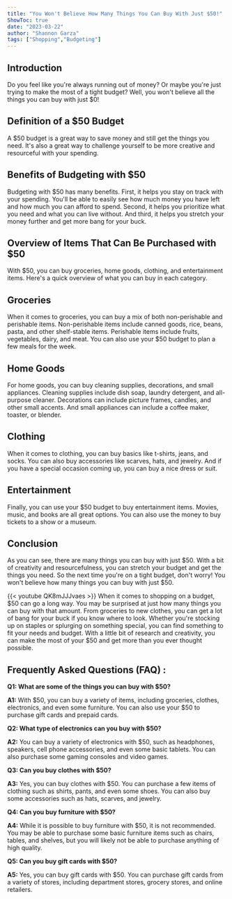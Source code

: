 ```yaml
---
title: "You Won't Believe How Many Things You Can Buy With Just $50!"
ShowToc: true 
date: "2023-03-22"
author: "Shannon Garza" 
tags: ["Shopping","Budgeting"]
---
```

## Introduction 

Do you feel like you're always running out of money? Or maybe you're just trying to make the most of a tight budget? Well, you won't believe all the things you can buy with just $0! 

## Definition of a $50 Budget 

A $50 budget is a great way to save money and still get the things you need. It's also a great way to challenge yourself to be more creative and resourceful with your spending. 

## Benefits of Budgeting with $50 

Budgeting with $50 has many benefits. First, it helps you stay on track with your spending. You'll be able to easily see how much money you have left and how much you can afford to spend. Second, it helps you prioritize what you need and what you can live without. And third, it helps you stretch your money further and get more bang for your buck. 

## Overview of Items That Can Be Purchased with $50 

With $50, you can buy groceries, home goods, clothing, and entertainment items. Here's a quick overview of what you can buy in each category. 

## Groceries 

When it comes to groceries, you can buy a mix of both non-perishable and perishable items. Non-perishable items include canned goods, rice, beans, pasta, and other shelf-stable items. Perishable items include fruits, vegetables, dairy, and meat. You can also use your $50 budget to plan a few meals for the week. 

## Home Goods 

For home goods, you can buy cleaning supplies, decorations, and small appliances. Cleaning supplies include dish soap, laundry detergent, and all-purpose cleaner. Decorations can include picture frames, candles, and other small accents. And small appliances can include a coffee maker, toaster, or blender. 

## Clothing 

When it comes to clothing, you can buy basics like t-shirts, jeans, and socks. You can also buy accessories like scarves, hats, and jewelry. And if you have a special occasion coming up, you can buy a nice dress or suit. 

## Entertainment 

Finally, you can use your $50 budget to buy entertainment items. Movies, music, and books are all great options. You can also use the money to buy tickets to a show or a museum. 

## Conclusion 

As you can see, there are many things you can buy with just $50. With a bit of creativity and resourcefulness, you can stretch your budget and get the things you need. So the next time you're on a tight budget, don't worry! You won't believe how many things you can buy with just $50.

{{< youtube QK8mJJJvaes >}} 
When it comes to shopping on a budget, $50 can go a long way. You may be surprised at just how many things you can buy with that amount. From groceries to new clothes, you can get a lot of bang for your buck if you know where to look. Whether you're stocking up on staples or splurging on something special, you can find something to fit your needs and budget. With a little bit of research and creativity, you can make the most of your $50 and get more than you ever thought possible.

## Frequently Asked Questions (FAQ) :
**Q1: What are some of the things you can buy with $50?**

**A1:** With $50, you can buy a variety of items, including groceries, clothes, electronics, and even some furniture. You can also use your $50 to purchase gift cards and prepaid cards. 

**Q2: What type of electronics can you buy with $50?**

**A2:** You can buy a variety of electronics with $50, such as headphones, speakers, cell phone accessories, and even some basic tablets. You can also purchase some gaming consoles and video games. 

**Q3: Can you buy clothes with $50?**

**A3:** Yes, you can buy clothes with $50. You can purchase a few items of clothing such as shirts, pants, and even some shoes. You can also buy some accessories such as hats, scarves, and jewelry. 

**Q4: Can you buy furniture with $50?**

**A4:** While it is possible to buy furniture with $50, it is not recommended. You may be able to purchase some basic furniture items such as chairs, tables, and shelves, but you will likely not be able to purchase anything of high quality. 

**Q5: Can you buy gift cards with $50?**

**A5:** Yes, you can buy gift cards with $50. You can purchase gift cards from a variety of stores, including department stores, grocery stores, and online retailers.






